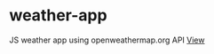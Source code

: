 # weather-app
JS weather app using openweathermap.org API
<a href="https://tgorgijoska.github.io/weather-app/">View</a>
